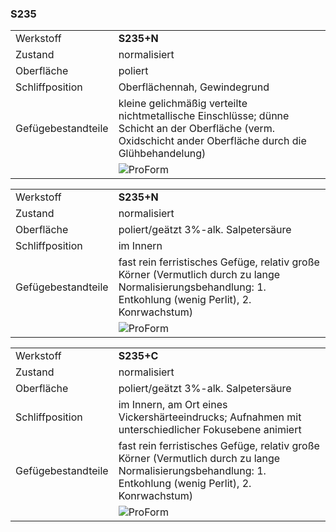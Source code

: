 ### S235





|  |  |
| -- | -- |
| Werkstoff | **S235+N** |
| Zustand | normalisiert 
| Oberfläche | poliert |
| Schliffposition | Oberflächennah, Gewindegrund | |
| Gefügebestandteile | kleine gelichmäßig verteilte nichtmetallische Einschlüsse; dünne Schicht an der Oberfläche (verm. Oxidschicht ander Oberfläche durch die Glühbehandelung) |
|  | ![ProForm](WingO_C1_Julia_Rasp_200x.jpg) |



|  |  |
| -- | -- |
| Werkstoff | **S235+N** |
| Zustand | normalisiert 
| Oberfläche | poliert/geätzt 3%-alk. Salpetersäure |
| Schliffposition | im Innern |
| Gefügebestandteile | fast rein ferristisches Gefüge, relativ große Körner (Vermutlich durch zu lange Normalisierungsbehandlung: 1. Entkohlung (wenig Perlit), 2. Konrwachstum) |
|  | ![ProForm](WingO_C1_Julia_Rasp_7.jpg) |



|  |  |
| -- | -- |
| Werkstoff | **S235+C** |
| Zustand | normalisiert 
| Oberfläche | poliert/geätzt 3%-alk. Salpetersäure |
| Schliffposition | im Innern, am Ort eines Vickershärteeindrucks; Aufnahmen mit unterschiedlicher Fokusebene animiert |
| Gefügebestandteile | fast rein ferristisches Gefüge, relativ große Körner (Vermutlich durch zu lange Normalisierungsbehandlung: 1. Entkohlung (wenig Perlit), 2. Konrwachstum) |
|  | ![ProForm](1_WingO_1406201970.gif) |